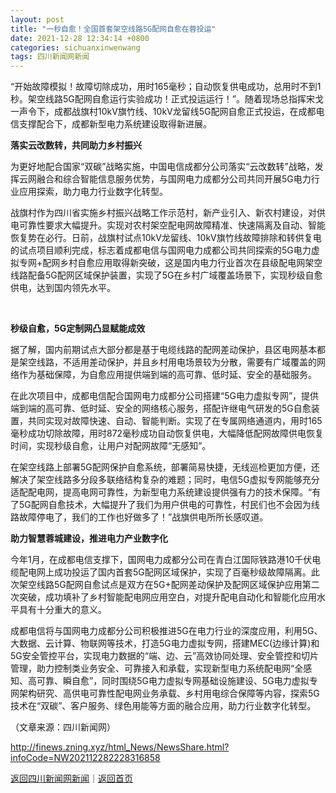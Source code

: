 ```yaml
---
layout: post
title: "一秒自愈！全国首套架空线路5G配网自愈在蓉投运"
date: 2021-12-28 12:34:14 +0800
categories: sichuanxinwenwang
tags: 四川新闻网新闻
---
```

<p>“开始故障模拟！故障切除成功，用时165毫秒；自动恢复供电成功，总用时不到1秒。架空线路5G配网自愈运行实验成功！正式投运运行！”。随着现场总指挥宋戈一声令下，成都战旗村10kV旗竹线、10kV龙留线5G配网自愈正式投运，在成都电信支撑配合下，成都新型电力系统建设取得新进展。</p>
 <p><strong>落实云改数转，共同助力乡村振兴</strong></p>
 <p>为更好地配合国家“双碳”战略实施，中国电信成都分公司落实“云改数转”战略，发挥云网融合和综合智能信息服务优势，与国网电力成都分公司共同开展5G电力行业应用探索，助力电力行业数字化转型。</p>
 <p>战旗村作为四川省实施乡村振兴战略工作示范村，新产业引入、新农村建设，对供电可靠性要求大幅提升。实现对农村架空配电网故障精准、快速隔离及自动、智能恢复势在必行。日前，战旗村试点10kV龙留线、10kV旗竹线故障排除和转供复电的试点项目顺利完成，标志着成都电信与国网电力成都公司共同探索的5G电力虚拟专网+配网乡村自愈应用取得新突破，这是国内电力行业首次在县级配电网架空线路配备5G配网区域保护装置，实现了5G在乡村广域覆盖场景下，实现秒级自愈供电，达到国内领先水平。</p>
 &nbsp;<p><strong>秒级自愈，5G定制网凸显赋能成效</strong></p>
 <p>据了解，国内前期试点大部分都是基于电缆线路的配网差动保护，县区电网基本都是架空线路，不适用差动保护，并且乡村用电场景较为分散，需要有广域覆盖的网络作为基础保障，为自愈应用提供端到端的高可靠、低时延、安全的基础服务。</p>
 <p>在此次项目中，成都电信配合国网电力成都分公司搭建“5G电力虚拟专网”，提供端到端的高可靠、低时延、安全的网络核心服务，搭配许继电气研发的5G自愈装置，共同实现对故障快速、自动、智能判断。实现了在专属网络通道内，用时165毫秒成功切除故障，用时872毫秒成功自动恢复供电，大幅降低配网故障供电恢复时间，实现秒级自愈，让用户对配网故障“无感知”。</p>
 <p>在架空线路上部署5G配网保护自愈系统，部署简易快捷，无线巡检更加方便，还解决了架空线路多分段多联络结构复杂的难题；同时，电信5G虚拟专网能够充分适配配电网，提高电网可靠性，为新型电力系统建设提供强有力的技术保障。“有了5G配网自愈技术，大幅提升了我们为用户供电的可靠性，村民们也不会因为线路故障停电了，我们的工作也好做多了！”战旗供电所所长感叹道。</p>
 <p><strong>助力智慧蓉城建设，推进电力产业数字化</strong></p>
 <p>今年1月，在成都电信支撑下，国网电力成都分公司在青白江国际铁路港10千伏电缆配电网上成功投运了国内首套5G配网区域保护，实现了百毫秒级故障隔离。此次架空线路5G配网自愈试点是双方在5G+配网差动保护及配网区域保护应用第二次突破，成功填补了乡村智能配电网应用空白，对提升配电自动化和智能化应用水平具有十分重大的意义。</p>
 <p>成都电信将与国网电力成都分公司积极推进5G在电力行业的深度应用，利用5G、大数据、云计算、物联网等技术，打造5G电力虚拟专网，搭建MEC(边缘计算)和5G安全管控平台，实现电力数据的“端、边、云”高效协同处理、安全管控和切片管理，助力控制类业务安全、可靠接入和承载，实现新型电力系统配电网“全感知、高可靠、瞬自愈”，同时围绕5G电力虚拟专网基础设施建设、5G电力虚拟专网架构研究、高供电可靠性配电网业务承载、乡村用电综合保障等内容，探索5G技术在“双碳”、客户服务、绿色用能等方面的融合应用，助力行业数字化转型。</p><p class="em_media">（文章来源：四川新闻网）</p>

<http://finews.zning.xyz/html_News/NewsShare.html?infoCode=NW202112282228316858>

[返回四川新闻网新闻](//finews.withounder.com/category/sichuanxinwenwang.html)｜[返回首页](//finews.withounder.com/)
